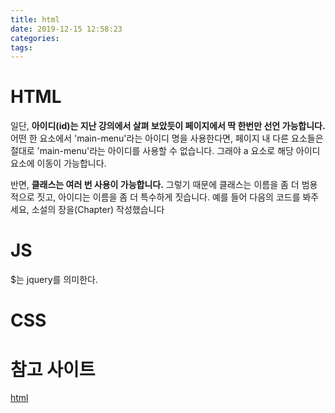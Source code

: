 ```yaml
---
title: html
date: 2019-12-15 12:58:23
categories:
tags:
---
```


# HTML 

일단, __아이디(id)는 지난 강의에서 살펴 보았듯이 페이지에서 딱 한번만 선언 가능합니다.__ 어떤 한 요소에서 'main-menu'라는 아이디 명을 사용한다면, 페이지 내 다른 요소들은 절대로 'main-menu'라는 아이디를 사용할 수 없습니다. 그래야 a 요소로 해당 아이디 요소에 이동이 가능합니다.

반면, __클래스는 여러 번 사용이 가능합니다.__ 그렇기 때문에 클래스는 이름을 좀 더 범용적으로 짓고, 아이디는 이름을 좀 더 특수하게 짓습니다. 예를 들어 다음의 코드를 봐주세요, 소설의 장을(Chapter) 작성했습니다

# JS

$는 jquery를 의미한다.



# CSS





# 참고 사이트

[html](http://webberstudy.com/html-css/html-1/div-span-and-class-attr/)

